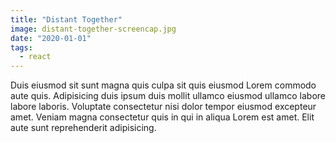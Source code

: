 ```yaml
---
title: "Distant Together"
image: distant-together-screencap.jpg
date: "2020-01-01"
tags:
  - react
---
```


Duis eiusmod sit sunt magna quis culpa sit quis eiusmod Lorem commodo aute quis. Adipisicing duis ipsum duis mollit ullamco eiusmod ullamco labore labore laboris. Voluptate consectetur nisi dolor tempor eiusmod excepteur amet. Veniam magna consectetur quis in qui in aliqua Lorem est amet. Elit aute sunt reprehenderit adipisicing.

